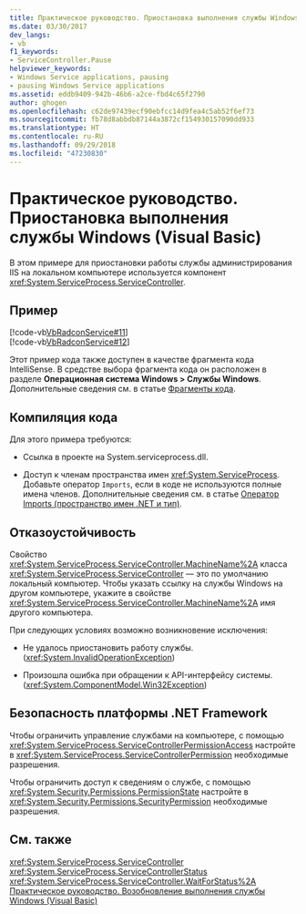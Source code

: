 ```yaml
---
title: Практическое руководство. Приостановка выполнения службы Windows (Visual Basic)
ms.date: 03/30/2017
dev_langs:
- vb
f1_keywords:
- ServiceController.Pause
helpviewer_keywords:
- Windows Service applications, pausing
- pausing Windows Service applications
ms.assetid: eddb9409-942b-46b6-a2ce-fbd4c65f2790
author: ghogen
ms.openlocfilehash: c62de97439ecf90ebfcc14d9fea4c5ab52f6ef73
ms.sourcegitcommit: fb78d8abbdb87144a3872cf154930157090dd933
ms.translationtype: HT
ms.contentlocale: ru-RU
ms.lasthandoff: 09/29/2018
ms.locfileid: "47230830"
---
```

# <a name="how-to-pause-a-windows-service-visual-basic"></a>Практическое руководство. Приостановка выполнения службы Windows (Visual Basic)
В этом примере для приостановки работы службы администрирования IIS на локальном компьютере используется компонент <xref:System.ServiceProcess.ServiceController>.  
  
## <a name="example"></a>Пример  
 [!code-vb[VbRadconService#11](../../../samples/snippets/visualbasic/VS_Snippets_VBCSharp/VbRadconService/VB/MyNewService.vb#11)]  
[!code-vb[VbRadconService#12](../../../samples/snippets/visualbasic/VS_Snippets_VBCSharp/VbRadconService/VB/MyNewService.vb#12)]  
  
 Этот пример кода также доступен в качестве фрагмента кода IntelliSense. В средстве выбора фрагмента кода он расположен в разделе **Операционная система Windows > Службы Windows**. Дополнительные сведения см. в статье [Фрагменты кода](/visualstudio/ide/code-snippets).  
  
## <a name="compiling-the-code"></a>Компиляция кода  
 Для этого примера требуются:  
  
-   Ссылка в проекте на System.serviceprocess.dll.  
  
-   Доступ к членам пространства имен <xref:System.ServiceProcess>. Добавьте оператор `Imports`, если в коде не используются полные имена членов. Дополнительные сведения см. в статье [Оператор Imports (пространство имен .NET и тип)](~/docs/visual-basic/language-reference/statements/imports-statement-net-namespace-and-type.md).  
  
## <a name="robust-programming"></a>Отказоустойчивость  
 Свойство <xref:System.ServiceProcess.ServiceController.MachineName%2A> класса <xref:System.ServiceProcess.ServiceController> — это по умолчанию локальный компьютер. Чтобы указать ссылку на службы Windows на другом компьютере, укажите в свойстве <xref:System.ServiceProcess.ServiceController.MachineName%2A> имя другого компьютера.  
  
 При следующих условиях возможно возникновение исключения:  
  
-   Не удалось приостановить работу службы. (<xref:System.InvalidOperationException>)  
  
-   Произошла ошибка при обращении к API-интерфейсу системы. (<xref:System.ComponentModel.Win32Exception>)  
  
## <a name="net-framework-security"></a>Безопасность платформы .NET Framework  
 Чтобы ограничить управление службами на компьютере, с помощью <xref:System.ServiceProcess.ServiceControllerPermissionAccess> настройте в <xref:System.ServiceProcess.ServiceControllerPermission> необходимые разрешения.  
  
 Чтобы ограничить доступ к сведениям о службе, с помощью <xref:System.Security.Permissions.PermissionState> настройте в <xref:System.Security.Permissions.SecurityPermission> необходимые разрешения.  
  
## <a name="see-also"></a>См. также  
 <xref:System.ServiceProcess.ServiceController>  
 <xref:System.ServiceProcess.ServiceControllerStatus>  
 <xref:System.ServiceProcess.ServiceController.WaitForStatus%2A>  
 [Практическое руководство. Возобновление выполнения службы Windows (Visual Basic)](../../../docs/framework/windows-services/how-to-continue-a-windows-service-visual-basic.md)
